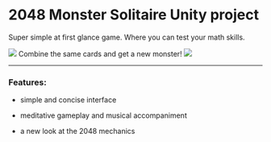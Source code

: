 # 2048 Monster Solitaire  Unity project

Super simple at first glance game. Where you can test your math skills.

<img src = "../Media/banner.png">
Combine the same cards and get a new monster!
<img src = "./Media/gameplay.gif">

-------------------------

### Features:

- simple and concise interface

- meditative gameplay and musical accompaniment

- a new look at the 2048 mechanics
